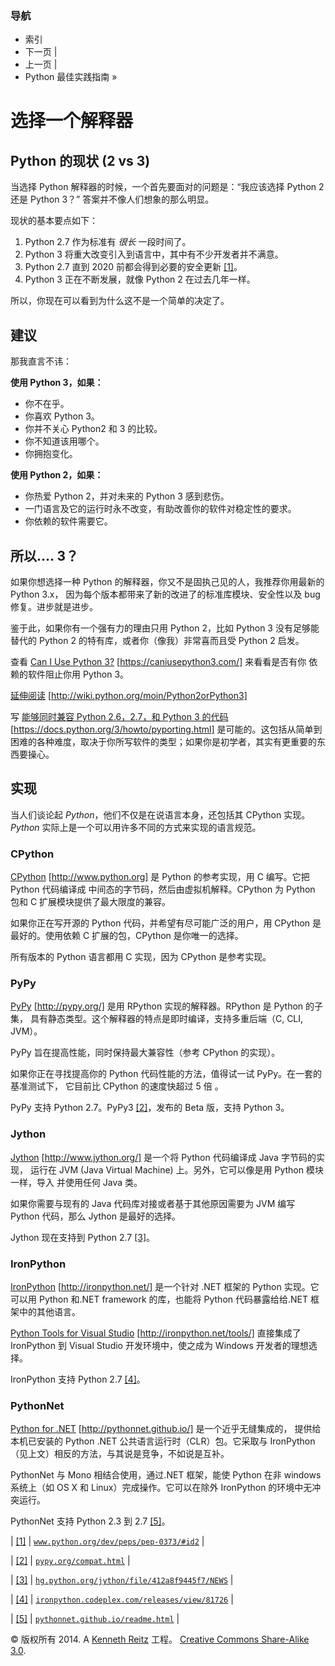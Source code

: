 ### 导航

*   索引
*   下一页 |
*   上一页 |
*   Python 最佳实践指南 »

# 选择一个解释器

 ## Python 的现状 (2 vs 3)

当选择 Python 解释器的时候，一个首先要面对的问题是：“我应该选择 Python 2 还是 Python 3？” 答案并不像人们想象的那么明显。

现状的基本要点如下：

1.  Python 2.7 作为标准有 *很长* 一段时间了。
2.  Python 3 将重大改变引入到语言中，其中有不少开发者并不满意。
3.  Python 2.7 直到 2020 前都会得到必要的安全更新 [[1]](#pep373-eol)。
4.  Python 3 正在不断发展，就像 Python 2 在过去几年一样。

所以，你现在可以看到为什么这不是一个简单的决定了。 

## 建议

那我直言不讳：

**使用 Python 3，如果：**

*   你不在乎。
*   你喜欢 Python 3。
*   你并不关心 Python2 和 3 的比较。
*   你不知道该用哪个。
*   你拥抱变化。

**使用 Python 2，如果：**

*   你热爱 Python 2，并对未来的 Python 3 感到悲伤。
*   一门语言及它的运行时永不改变，有助改善你的软件对稳定性的要求。
*   你依赖的软件需要它。

## 所以.... 3？

如果你想选择一种 Python 的解释器，你又不是固执己见的人，我推荐你用最新的 Python 3.x， 因为每个版本都带来了新的改进了的标准库模块、安全性以及 bug 修复。进步就是进步。

鉴于此，如果你有一个强有力的理由只用 Python 2，比如 Python 3 没有足够能替代的 Python 2 的特有库，或者你（像我）非常喜而且受 Python 2 启发。

查看 [Can I Use Python 3?](https://caniusepython3.com/) [https://caniusepython3.com/] 来看看是否有你 依赖的软件阻止你用 Python 3。

[延伸阅读](http://wiki.python.org/moin/Python2orPython3) [http://wiki.python.org/moin/Python2orPython3]

写 [能够同时兼容 Python 2.6，2.7，和 Python 3 的代码](https://docs.python.org/3/howto/pyporting.html) [https://docs.python.org/3/howto/pyporting.html] 是可能的。这包括从简单到困难的各种难度，取决于你所写软件的类型；如果你是初学者，其实有更重要的东西要操心。

## 实现

当人们谈论起 *Python*，他们不仅是在说语言本身，还包括其 CPython 实现。 *Python* 实际上是一个可以用许多不同的方式来实现的语言规范。

### CPython

[CPython](http://www.python.org) [http://www.python.org] 是 Python 的参考实现，用 C 编写。它把 Python 代码编译成 中间态的字节码，然后由虚拟机解释。CPython 为 Python 包和 C 扩展模块提供了最大限度的兼容。

如果你正在写开源的 Python 代码，并希望有尽可能广泛的用户，用 CPython 是最好的。使用依赖 C 扩展的包，CPython 是你唯一的选择。

所有版本的 Python 语言都用 C 实现，因为 CPython 是参考实现。

### PyPy

[PyPy](http://pypy.org/) [http://pypy.org/] 是用 RPython 实现的解释器。RPython 是 Python 的子集， 具有静态类型。这个解释器的特点是即时编译，支持多重后端（C, CLI, JVM）。

PyPy 旨在提高性能，同时保持最大兼容性（参考 CPython 的实现）。

如果你正在寻找提高你的 Python 代码性能的方法，值得试一试 PyPy。在一套的基准测试下， 它目前比 CPython 的速度快超过 5 倍 。

PyPy 支持 Python 2.7。PyPy3 [[2]](#pypy-ver)，发布的 Beta 版，支持 Python 3。

### Jython

[Jython](http://www.jython.org/) [http://www.jython.org/] 是一个将 Python 代码编译成 Java 字节码的实现， 运行在 JVM (Java Virtual Machine) 上。另外，它可以像是用 Python 模块一样，导入 并使用任何 Java 类。

如果你需要与现有的 Java 代码库对接或者基于其他原因需要为 JVM 编写 Python 代码，那么 Jython 是最好的选择。

Jython 现在支持到 Python 2.7 [[3]](#jython-ver)。

### IronPython

[IronPython](http://ironpython.net/) [http://ironpython.net/] 是一个针对 .NET 框架的 Python 实现。它 可以用 Python 和.NET framework 的库，也能将 Python 代码暴露给给.NET 框架中的其他语言。

[Python Tools for Visual Studio](http://ironpython.net/tools/) [http://ironpython.net/tools/] 直接集成了 IronPython 到 Visual Studio 开发环境中，使之成为 Windows 开发者的理想选择。

IronPython 支持 Python 2.7 [[4]](#iron-ver)。

### PythonNet

[Python for .NET](http://pythonnet.github.io/) [http://pythonnet.github.io/] 是一个近乎无缝集成的， 提供给本机已安装的 Python .NET 公共语言运行时（CLR）包。它采取与 IronPython （见上文）相反的方法，与其说是竞争，不如说是互补。

PythonNet 与 Mono 相结合使用，通过.NET 框架，能使 Python 在非 windows 系统上（如 OS X 和 Linux）完成操作。它可以在除外 IronPython 的环境中无冲突运行。

PythonNet 支持 Python 2.3 到 2.7 [[5]](#pythonnet-ver)。

| [[1]](#id2) | [`www.python.org/dev/peps/pep-0373/#id2`](https://www.python.org/dev/peps/pep-0373/#id2) |

| [[2]](#id9) | [`pypy.org/compat.html`](http://pypy.org/compat.html) |

| [[3]](#id11) | [`hg.python.org/jython/file/412a8f9445f7/NEWS`](https://hg.python.org/jython/file/412a8f9445f7/NEWS) |

| [[4]](#id13) | [`ironpython.codeplex.com/releases/view/81726`](http://ironpython.codeplex.com/releases/view/81726) |

| [[5]](#id14) | [`pythonnet.github.io/readme.html`](http://pythonnet.github.io/readme.html) |

© 版权所有 2014\. A <a href="http://kennethreitz.com/pages/open-projects.html">Kenneth Reitz</a> 工程。 <a href="http://creativecommons.org/licenses/by-nc-sa/3.0/"> Creative Commons Share-Alike 3.0</a>.